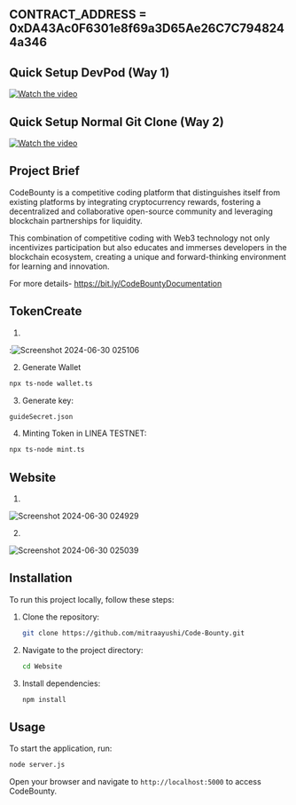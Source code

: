 ## CONTRACT_ADDRESS = 0xDA43Ac0F6301e8f69a3D65Ae26C7C7948244a346

## Quick Setup DevPod (Way 1)
[![Watch the video](https://img.youtube.com/vi/Vqiz3JGFF7U/0.jpg)](https://www.youtube.com/watch?v=Vqiz3JGFF7U)

## Quick Setup Normal Git Clone (Way 2)
[![Watch the video](https://img.youtube.com/vi/90bdayFYhhE/0.jpg)](https://www.youtube.com/watch?v=90bdayFYhhE)

## Project Brief

CodeBounty is a competitive coding platform that distinguishes itself from existing platforms by integrating cryptocurrency rewards, fostering a decentralized and collaborative open-source community and leveraging blockchain partnerships for liquidity. 

This combination of competitive coding with Web3 technology not only incentivizes participation but also educates and immerses developers in the blockchain ecosystem, creating a unique and forward-thinking environment for learning and innovation.

For more details- https://bit.ly/CodeBountyDocumentation

## TokenCreate

1. 
:![Screenshot 2024-06-30 025106](https://github.com/mitraayushi/Code-Bounty/assets/116261279/3e781d4c-2096-4056-9093-b897c116ba14)

2. Generate Wallet

```sh
npx ts-node wallet.ts
```
3. Generate key:
```sh
guideSecret.json
```
4. Minting Token in LINEA TESTNET:
```sh
npx ts-node mint.ts
```

## Website

1. 
![Screenshot 2024-06-30 024929](https://github.com/mitraayushi/Code-Bounty/assets/116261279/6f01157b-767f-4eab-80e3-f93b833784d3)

2. 
![Screenshot 2024-06-30 025039](https://github.com/mitraayushi/Code-Bounty/assets/116261279/5dcf6b60-d045-4d4e-b559-0f8e43dc76e1)

## Installation

To run this project locally, follow these steps:

1. Clone the repository:
   ```sh
   git clone https://github.com/mitraayushi/Code-Bounty.git
   ```
2. Navigate to the project directory:
   ```sh
   cd Website
   ```
3. Install dependencies:
   ```sh
   npm install
   ```

## Usage

To start the application, run:
```sh
node server.js
```

Open your browser and navigate to `http://localhost:5000` to access CodeBounty.
